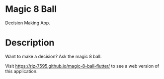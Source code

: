 # Magic 8 Ball

Decision Making App.

# Description

Want to make a decision? Ask the magic 8 ball.

Visit https://riz-7595.github.io/magic-8-ball-flutter/ to see a web version of this application.